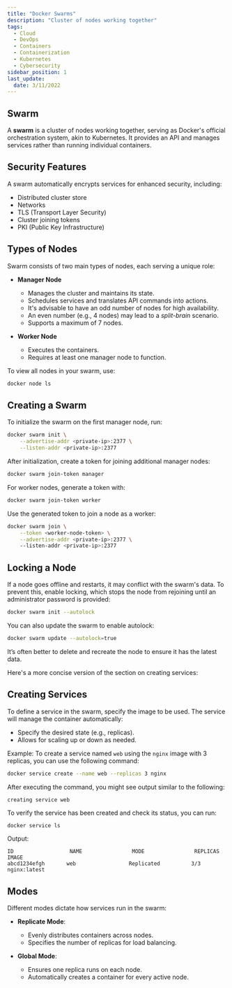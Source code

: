 ```yaml
---
title: "Docker Swarms"
description: "Cluster of nodes working together"
tags:
  - Cloud
  - DevOps
  - Containers
  - Containerization
  - Kubernetes
  - Cybersecurity
sidebar_position: 1
last_update:
  date: 3/11/2022
---
```


## Swarm 

A **swarm** is a cluster of nodes working together, serving as Docker's official orchestration system, akin to Kubernetes. It provides an API and manages services rather than running individual containers.

## Security Features

A swarm automatically encrypts services for enhanced security, including:

- Distributed cluster store 
- Networks 
- TLS (Transport Layer Security)
- Cluster joining tokens
- PKI (Public Key Infrastructure)

## Types of Nodes 

Swarm consists of two main types of nodes, each serving a unique role:

- **Manager Node**
  - Manages the cluster and maintains its state.
  - Schedules services and translates API commands into actions.
  - It's advisable to have an odd number of nodes for high availability.
  - An even number (e.g., 4 nodes) may lead to a *split-brain* scenario.
  - Supports a maximum of 7 nodes.

- **Worker Node**
  - Executes the containers.
  - Requires at least one manager node to function.

To view all nodes in your swarm, use:

```bash
docker node ls 
```

## Creating a Swarm 

To initialize the swarm on the first manager node, run:

```bash
docker swarm init \
    --advertise-addr <private-ip>:2377 \
    --listen-addr <private-ip>:2377
```

After initialization, create a token for joining additional manager nodes:

```bash
docker swarm join-token manager 
```

For worker nodes, generate a token with:

```bash
docker swarm join-token worker 
```

Use the generated token to join a node as a worker:

```bash
docker swarm join \
    --token <worker-node-token> \
    --advertise-addr <private-ip>:2377 \ 
    --listen-addr <private-ip>:2377
```

## Locking a Node 

If a node goes offline and restarts, it may conflict with the swarm's data. To prevent this, enable locking, which stops the node from rejoining until an administrator password is provided:

```bash
docker swarm init --autolock 
```

You can also update the swarm to enable autolock:

```bash
docker swarm update --autolock=true 
```

It’s often better to delete and recreate the node to ensure it has the latest data.

Here's a more concise version of the section on creating services:

## Creating Services 

To define a service in the swarm, specify the image to be used. The service will manage the container automatically:

- Specify the desired state (e.g., replicas).
- Allows for scaling up or down as needed.

Example: To create a service named `web` using the `nginx` image with 3 replicas, you can use the following command:

```bash
docker service create --name web --replicas 3 nginx
```

After executing the command, you might see output similar to the following:

```
creating service web
```

To verify the service has been created and check its status, you can run:

```bash
docker service ls
```

Output:

```
ID                  NAME                MODE                REPLICAS            IMAGE
abcd1234efgh       web                 Replicated          3/3                nginx:latest
```


## Modes

Different modes dictate how services run in the swarm:

- **Replicate Mode**: 
  - Evenly distributes containers across nodes.
  - Specifies the number of replicas for load balancing.

- **Global Mode**: 
  - Ensures one replica runs on each node.
  - Automatically creates a container for every active node.